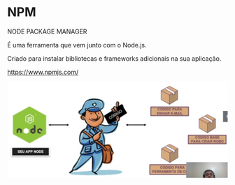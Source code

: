 # NPM

NODE PACKAGE MANAGER

É uma ferramenta que vem junto com o Node.js.

Criado para instalar bibliotecas e frameworks adicionais na sua aplicação.

https://www.npmjs.com/

![img01](img/chrome-27_22-07-29_15h07m.png)

